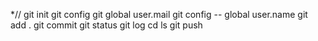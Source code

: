 *//
git init 
git config
git global user.mail
git config -- global user.name
git add .
git commit
git status
git log
cd
ls
git push
